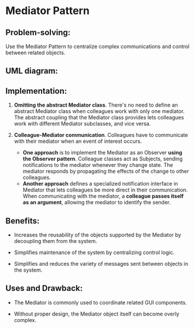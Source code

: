 # Mediator Pattern
## Problem-solving:
Use the Mediator Pattern to centralize complex communications and control between related objects.

## UML diagram:

## Implementation:
1. **Omitting the abstract Mediator class**.
There's no need to define an abstract Mediator class when colleagues work with only one mediator.
The abstract coupling that the Mediator class provides lets colleagues work with different Mediator subclasses, and vice versa.

2. **Colleague-Mediator communication**.
Colleagues have to communicate with their mediator when an event of interest occurs.
   - **One approach** is to implement the Mediator as an Observer **using the Observer pattern**.
   Colleague classes act as Subjects, sending notifications to the mediator whenever they change state.
   The mediator responds by propagating the effects of the change to other colleagues.
   - **Another approach** defines a specialized notification interface in Mediator that lets colleagues be more direct in their communication.
   When communicating with the mediator, a **colleague passes itself as an argument**, allowing the mediator to identify the sender.

## Benefits:
- Increases the reusability of the objects supported by the Mediator by decoupling them from the system.

- Simplifies maintenance of the system by centralizing control logic.

- Simplifies and reduces the variety of messages sent between objects in the system.

## Uses and Drawback:
- The Mediator is commonly used to coordinate related GUI components.

- Without proper design, the Mediator object itself can become overly complex.